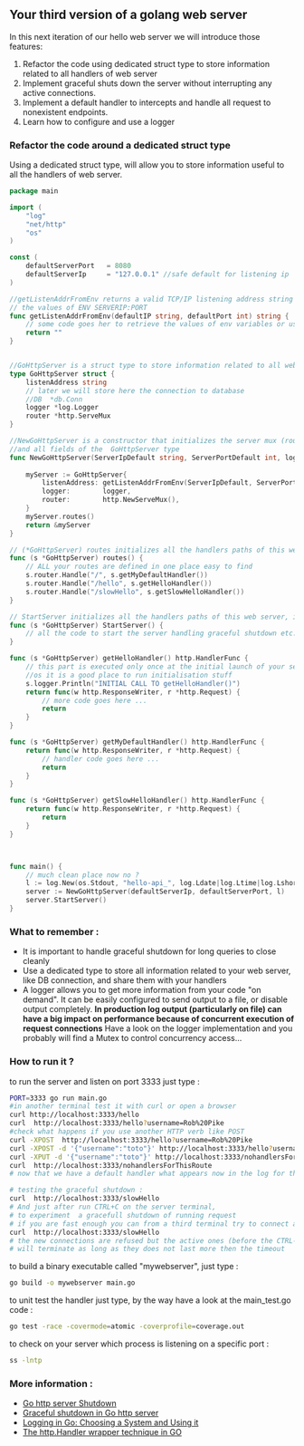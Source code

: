 ## Your third version of a golang web server

In this next iteration of our hello web server we will introduce those features:

1. Refactor the code using dedicated struct type to store information related to all handlers of web server
2. Implement graceful shuts down the server without interrupting any active connections.
3. Implement a default handler to intercepts and handle all request to nonexistent endpoints.
4. Learn how to configure and use a logger


### Refactor the code around a dedicated struct type

Using a dedicated struct type, will allow you to store information useful  to all the handlers of web server. 

```go
package main

import (
	"log"
	"net/http"
	"os"
)

const (
	defaultServerPort   = 8080
	defaultServerIp     = "127.0.0.1" //safe default for listening ip 
)

//getListenAddrFromEnv returns a valid TCP/IP listening address string based on
// the values of ENV SERVERIP:PORT
func getListenAddrFromEnv(defaultIP string, defaultPort int) string {
	// some code goes her to retrieve the values of env variables or use the default
	return ""
}


//GoHttpServer is a struct type to store information related to all web handlers 
type GoHttpServer struct {
	listenAddress string
	// later we will store here the connection to database
	//DB  *db.Conn
	logger *log.Logger
	router *http.ServeMux
}

//NewGoHttpServer is a constructor that initializes the server mux (routes) 
//and all fields of the  GoHttpServer type
func NewGoHttpServer(ServerIpDefault string, ServerPortDefault int, logger *log.Logger) *GoHttpServer {
	
	myServer := GoHttpServer{
		listenAddress: getListenAddrFromEnv(ServerIpDefault, ServerPortDefault),
		logger:        logger,
		router:        http.NewServeMux(),
	}
	myServer.routes()
	return &myServer
}

// (*GoHttpServer) routes initializes all the handlers paths of this web server, it is called inside the NewGoHttpServer constructor
func (s *GoHttpServer) routes() {
	// ALL your routes are defined in one place easy to find  
	s.router.Handle("/", s.getMyDefaultHandler())
	s.router.Handle("/hello", s.getHelloHandler())
	s.router.Handle("/slowHello", s.getSlowHelloHandler())
}

// StartServer initializes all the handlers paths of this web server, it is called inside the NewGoHttpServer constructor
func (s *GoHttpServer) StartServer() { 	
	// all the code to start the server handling graceful shutdown etc...
}

func (s *GoHttpServer) getHelloHandler() http.HandlerFunc {
	// this part is executed only once at the initial launch of your server
	//os it is a good place to run initialisation stuff
	s.logger.Println("INITIAL CALL TO getHelloHandler()")
	return func(w http.ResponseWriter, r *http.Request) {
		// more code goes here ...
		return
	}
}

func (s *GoHttpServer) getMyDefaultHandler() http.HandlerFunc {
	return func(w http.ResponseWriter, r *http.Request) {
		// handler code goes here ...
		return
	}
}

func (s *GoHttpServer) getSlowHelloHandler() http.HandlerFunc {
	return func(w http.ResponseWriter, r *http.Request) {
		return
	}
}



func main() {
	// much clean place now no ?
	l := log.New(os.Stdout, "hello-api_", log.Ldate|log.Ltime|log.Lshortfile)
	server := NewGoHttpServer(defaultServerIp, defaultServerPort, l)
	server.StartServer()
}

```

### What to remember :
- It is important to handle graceful shutdown for long queries to close cleanly
- Use a dedicated type to store all information related to your web server, like DB connection, 
 and share them with your handlers 
- A logger allows you to get more information from your code "on demand". 
It can be easily configured to send output to a file, or disable output completely. 
**In production log output (particularly on file) can have a big impact on performance 
because of concurrent execution of request connections** 
Have a look on the logger implementation and you probably will find a Mutex
to control concurrency access...   



### How to run it ?

to run the server and listen on port 3333  just type :
```bash
PORT=3333 go run main.go 
#in another terminal test it with curl or open a browser
curl http://localhost:3333/hello
curl  http://localhost:3333/hello?username=Rob%20Pike
#check what happens if you use another HTTP verb like POST
curl -XPOST  http://localhost:3333/hello?username=Rob%20Pike
curl -XPOST -d '{"username":"toto"}' http://localhost:3333/hello?username=Rob%20Pike
curl -XPUT -d '{"username":"toto"}' http://localhost:3333/nohandlersForThisRoute
curl  http://localhost:3333/nohandlersForThisRoute
# now that we have a default handler what appears now in the log for the last line ?

# testing the graceful shutdown :
curl  http://localhost:3333/slowHello
# And just after run CTRL+C on the server terminal,
# to experiment  a gracefull shutdown of running request
# if you are fast enough you can from a third terminal try to connect after the CTRL+C :
curl  http://localhost:3333/slowHello
# the new connections are refused but the active ones (before the CTRL-C signal) 
# will terminate as long as they does not last more then the timeout


```

to build a binary executable called "mywebserver", just type :
```bash
go build -o mywebserver main.go 
```

to unit test the handler just type, by the way have a look at the main_test.go code :
```bash
go test -race -covermode=atomic -coverprofile=coverage.out 
```

to check on your server which process is listening on a specific port :
```bash
ss -lntp
```


### More information :
- [Go http server Shutdown](https://pkg.go.dev/net/http#Server.Shutdown)
- [Graceful shutdown in Go http server](https://medium.com/honestbee-tw-engineer/gracefully-shutdown-in-go-http-server-5f5e6b83da5a)
- [Logging in Go: Choosing a System and Using it](https://www.honeybadger.io/blog/golang-logging/)
- [The http.Handler wrapper technique in GO](https://medium.com/@matryer/the-http-handler-wrapper-technique-in-golang-updated-bc7fbcffa702)